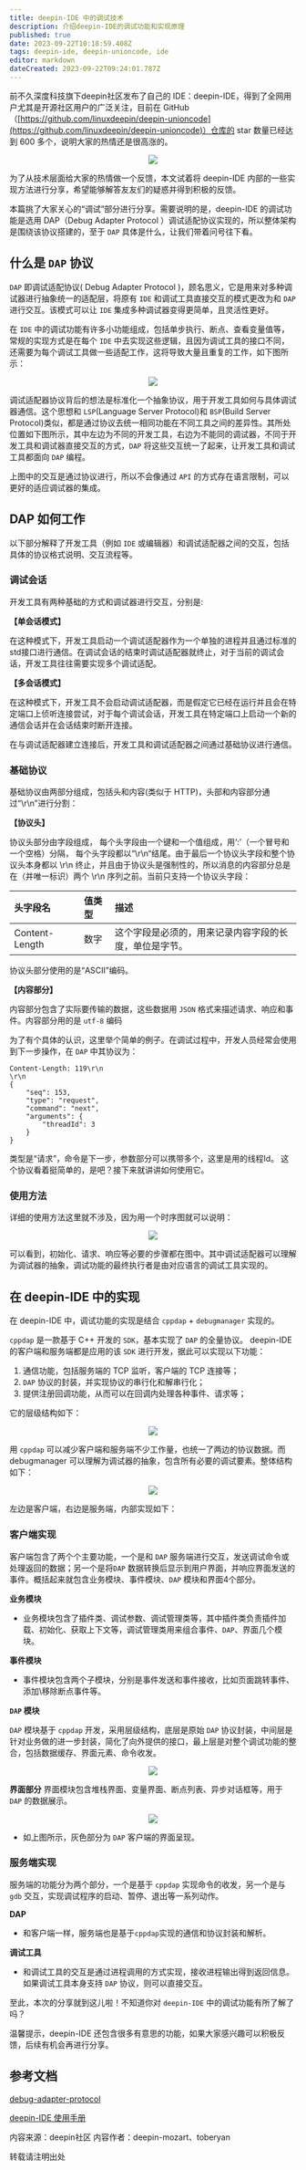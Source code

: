 ```yaml
---
title: deepin-IDE 中的调试技术
description: 介绍deepin-IDE的调试功能和实现原理
published: true
date: 2023-09-22T10:18:59.408Z
tags: deepin-ide, deepin-unioncode, ide
editor: markdown
dateCreated: 2023-09-22T09:24:01.787Z
---
```


前不久深度科技旗下deepin社区发布了自己的 IDE：deepin-IDE，得到了全网用户尤其是开源社区用户的广泛关注，目前在 GitHub（[https://github.com/linuxdeepin/deepin-unioncode](https://github.com/linuxdeepin/deepin-unioncode)）仓库的 star 数量已经达到 600 多个，说明大家的热情还是很高涨的。

<div align=center><img src="/05_HOW-TO/deepin-unioncode/img-20230922163311.png"></div>

为了从技术层面给大家的热情做一个反馈，本文试着将 deepin-IDE 内部的一些实现方法进行分享，希望能够解答友友们的疑惑并得到积极的反馈。

本篇挑了大家关心的“调试”部分进行分享。需要说明的是，deepin-IDE 的调试功能是选用 DAP（Debug Adapter Protocol ）调试适配协议实现的，所以整体架构是围绕该协议搭建的，至于 `DAP` 具体是什么，让我们带着问号往下看。

## 什么是 `DAP` 协议

`DAP` 即调试适配协议( Debug Adapter Protocol )，顾名思义，它是用来对多种调试器进行抽象统一的适配层，将原有 `IDE` 和调试工具直接交互的模式更改为和 `DAP` 进行交互。该模式可以让 `IDE` 集成多种调试器变得更简单，且灵活性更好。

在 `IDE` 中的调试功能有许多小功能组成，包括单步执行、断点、查看变量值等，常规的实现方式是在每个 `IDE` 中去实现这些逻辑，且因为调试工具的接口不同，还需要为每个调试工具做一些适配工作，这将导致大量且重复的工作，如下图所示：

<div align=center><img src="/05_HOW-TO/deepin-unioncode/img-20230922164609.png"></div>

调试适配器协议背后的想法是标准化一个抽象协议，用于开发工具如何与具体调试器通信。这个思想和 `LSP`(Language Server Protocol)和 `BSP`(Build Server Protocol)类似，都是通过协议去统一相同功能在不同工具之间的差异性。其所处位置如下图所示，其中左边为不同的开发工具，右边为不能同的调试器，不同于开发工具和调试器直接交互的方式，`DAP` 将这些交互统一了起来，让开发工具和调试工具都面向 `DAP` 编程。

上图中的交互是通过协议进行，所以不会像通过 `API` 的方式存在语言限制，可以更好的适应调试器的集成。

## DAP 如何工作

以下部分解释了开发工具（例如 `IDE` 或编辑器）和调试适配器之间的交互，包括具体的协议格式说明、交互流程等。

### 调试会话

开发工具有两种基础的方式和调试器进行交互，分别是:

**【单会话模式】**

在这种模式下，开发工具启动一个调试适配器作为一个单独的进程并且通过标准的std接口进行通信。在调试会话的结束时调试适配器就终止，对于当前的调试会话，开发工具往往需要实现多个调试适配。

**【多会话模式】**

在这种模式下，开发工具不会启动调试适配器，而是假定它已经在运行并且会在特定端口上侦听连接尝试，对于每个调试会话，开发工具在特定端口上启动一个新的通信会话并在会话结束时断开连接。

在与调试适配器建立连接后，开发工具和调试适配器之间通过基础协议进行通信。

### 基础协议

基础协议由两部分组成，包括头和内容(类似于 HTTP)，头部和内容部分通过“\r\n”进行分割：

**【协议头】**

协议头部分由字段组成， 每个头字段由一个键和一个值组成，用‘:’（一个冒号和一个空格）分隔， 每个头字段都以“\r\n“结尾。由于最后一个协议头字段和整个协议头本身都以 \r\n 终止，并且由于协议头是强制性的，所以消息的内容部分总是在（并唯一标识）两个 \r\n 序列之前。当前只支持一个协议头字段：

|头字段名|值类型|描述|
|:----|:----|:----|
|Content-Length|数字|这个字段是必须的，用来记录内容字段的长度，单位是字节。|

协议头部分使用的是“ASCII”编码。

**【内容部分】**

内容部分包含了实际要传输的数据，这些数据用 `JSON` 格式来描述请求、响应和事件。内容部分用的是 `utf-8` 编码

为了有个具体的认识，这里举个简单的例子。在调试过程中，开发人员经常会使用到下一步操作，在 `DAP` 中其协议为：

```plain
Content-Length: 119\r\n
\r\n
{
    "seq": 153,
    "type": "request",
    "command": "next",
    "arguments": {
        "threadId": 3
    }
}
```
类型是“请求”，命令是下一步，参数部分可以携带多个，这里是用的线程Id。
这个协议看着挺简单的，是吧？接下来就讲讲如何使用它。

### 使用方法

详细的使用方法这里就不涉及，因为用一个时序图就可以说明：

<div align=center><img src="/05_HOW-TO/deepin-unioncode/img-20230922164954.png"></div>

可以看到，初始化、请求、响应等必要的步骤都在图中。其中调试适配器可以理解为调试器的抽象，调试功能的最终执行者是由对应语言的调试工具实现的。

## 在 deepin-IDE 中的实现

在 deepin-IDE 中，调试功能的实现是结合 `cppdap` + `debugmanager` 实现的。

`cppdap` 是一款基于 C++ 开发的 `SDK`，基本实现了 `DAP` 的全量协议。 deepin-IDE 的客户端和服务端都是应用的该 `SDK` 进行开发，据此可以实现以下功能：

1. 通信功能，包括服务端的 TCP 监听，客户端的 TCP 连接等；
2. `DAP` 协议的封装，并实现协议的串行化和解串行化；
3. 提供注册回调功能，从而可以在回调内处理各种事件、请求等；

它的层级结构如下：

<div align=center><img src="/05_HOW-TO/deepin-unioncode/img-20230922165226.png"></div>

用 `cppdap` 可以减少客户端和服务端不少工作量，也统一了两边的协议数据。而 debugmanager 可以理解为调试器的抽象，包含所有必要的调试要素。整体结构如下：

<div align=center><img src="/05_HOW-TO/deepin-unioncode/img-20230922165251.png"></div>

左边是客户端，右边是服务端，内部实现如下：

### 客户端实现

客户端包含了两个个主要功能，一个是和 `DAP` 服务端进行交互，发送调试命令或处理返回的数据；另一个是将`DAP` 数据转换后显示到用户界面，并响应界面发送的事件。概括起来就包含业务模块、事件模块、`DAP` 模块和界面4个部分。

**业务模块**

* 业务模块包含了插件类、调试参数、调试管理类等，其中插件类负责插件加载、初始化、获取上下文等，调试管理类用来组合事件、`DAP`、界面几个模块。

**事件模块**

* 事件模块包含两个子模块，分别是事件发送和事件接收，比如页面跳转事件、添加\移除断点事件等。

**`DAP` 模块**

`DAP` 模块基于 `cppdap` 开发，采用层级结构，底层是原始 `DAP` 协议封装，中间层是针对业务做的进一步封装，简化了向外提供的接口，最上层是对整个调试功能的整合，包括数据缓存、界面元素、命令收发。

<div align=center><img src="/05_HOW-TO/deepin-unioncode/img-20230922165331.png"></div>

**界面部分**
界面模块包含堆栈界面、变量界面、断点列表、异步对话框等，用于 `DAP` 的数据展示。

<div align=center><img src="/05_HOW-TO/deepin-unioncode/img-20230922165342.png"></div>

* 如上图所示，灰色部分为 `DAP` 客户端的界面呈现。

### 服务端实现

服务端的功能分为两个部分，一个是基于 `cppdap` 实现命令的收发，另一个是与 `gdb` 交互，实现调试程序的启动、暂停、退出等一系列动作。

**DAP**

* 和客户端一样，服务端也是基于`cppdap`实现的通信和协议封装和解析。

**调试工具**

* 和调试工具的交互是通过进程调用的方式实现，接收进程输出得到返回信息。如果调试工具本身支持 `DAP` 协议，则可以直接交互。

至此，本次的分享就到这儿啦！不知道你对 `deepin-IDE` 中的调试功能有所了解了吗？

温馨提示，deepin-IDE 还包含很多有意思的功能，如果大家感兴趣可以积极反馈，后续有机会再进行分享。

## 参考文档

[debug-adapter-protocol](https://microsoft.github.io/debug-adapter-protocol/overview) 

[deepin-IDE 使用手册](https://wiki.deepin.org/zh/05_HOW-TO/02_%E5%BC%80%E5%8F%91%E7%9B%B8%E5%85%B3/deepin-unioncode) 

内容来源：deepin社区
内容作者：deepin-mozart、toberyan

转载请注明出处